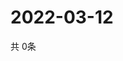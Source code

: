 # 2022-03-12
  共 0条

  <!-- BEGIN -->
  <!-- 最后更新时间Sat Mar 12 2022 04:07:20 GMT+0000 (Coordinated Universal Time) -->
  
  <!-- END -->
  
  